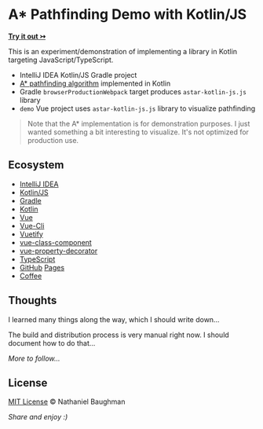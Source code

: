 # A* Pathfinding Demo with Kotlin/JS

[**Try it out &rarrtl;**](https://nebaughman.github.io/astar-kotlin-js)

This is an experiment/demonstration of implementing a library in Kotlin targeting JavaScript/TypeScript.

- IntelliJ IDEA Kotlin/JS Gradle project
- [A* pathfinding algorithm](https://en.wikipedia.org/wiki/A*_search_algorithm) implemented in Kotlin
- Gradle `browserProductionWebpack` target produces `astar-kotlin-js.js` library
- `demo` Vue project uses `astar-kotlin-js.js` library to visualize pathfinding

> Note that the A* implementation is for demonstration purposes. I just wanted something a bit interesting to visualize. It's not optimized for production use.

## Ecosystem

- [IntelliJ IDEA](https://www.jetbrains.com/idea/)
- [Kotlin/JS](https://kotlinlang.org/docs/js-project-setup.html)
- [Gradle](https://gradle.org/)
- [Kotlin](https://kotlinlang.org/)
- [Vue](https://vuejs.org/)
- [Vue-Cli](https://cli.vuejs.org)
- [Vuetify](https://vuetifyjs.com)
- [vue-class-component](https://github.com/vuejs/vue-class-component)
- [vue-property-decorator](https://github.com/kaorun343/vue-property-decorator)
- [TypeScript](https://www.typescriptlang.org)
- [GitHub](https://github.com/) [Pages](https://pages.github.com/)
- [Coffee](https://www.buymeacoffee.com/nebaughman)

## Thoughts

I learned many things along the way, which I should write down...

The build and distribution process is very manual right now. I should document how to do that...

_More to follow..._

## License

[MIT License](LICENSE.txt) &copy; Nathaniel Baughman

_Share and enjoy :)_
